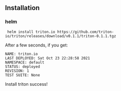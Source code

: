 ## Installation

### helm
```
 helm install triton.io https://github.com/triton-io/triton/releases/download/v0.1.1/triton-0.1.1.tgz
```

After a few seconds, if you get:

```
NAME: triton.io
LAST DEPLOYED: Sat Oct 23 22:28:58 2021
NAMESPACE: default
STATUS: deployed
REVISION: 1
TEST SUITE: None

```

Install triton success!